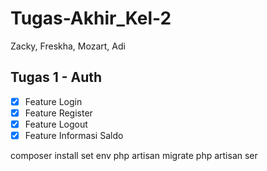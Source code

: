 # Tugas-Akhir_Kel-2
Zacky, Freskha, Mozart, Adi

## Tugas 1 - Auth
- [x] Feature Login
- [x] Feature Register
- [x] Feature Logout
- [x] Feature Informasi Saldo

composer install
set env
php artisan migrate
php artisan ser
